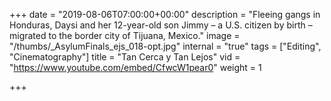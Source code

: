 +++
date = "2019-08-06T07:00:00+00:00"
description = "Fleeing gangs in Honduras, Daysi and her 12-year-old son Jimmy – a U.S. citizen by birth – migrated to the border city of Tijuana, Mexico."
image = "/thumbs/_AsylumFinals_ejs_018-opt.jpg"
internal = "true"
tags = ["Editing", "Cinematography"]
title = "Tan Cerca y Tan Lejos"
vid = "https://www.youtube.com/embed/CfwcW1pear0"
weight = 1

+++
